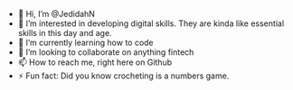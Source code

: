 - 👋 Hi, I’m @JedidahN
- 👀 I’m interested in developing digital skills. They are kinda like essential skills in this day and age.
- 🌱 I’m currently learning how to code 
- 💞️ I’m looking to collaborate on anything fintech
- 📫 How to reach me, right here on Github
- ⚡ Fun fact: Did you know crocheting is a numbers game. 

<!---
JedidahN/JedidahN is a ✨ special ✨ repository because its `README.md` (this file) appears on your GitHub profile.
You can click the Preview link to take a look at your changes.
--->
